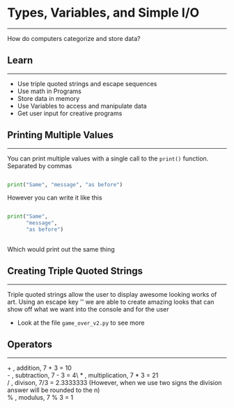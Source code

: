 # Types, Variables, and Simple I/O
---

How do computers categorize and store data? 

## Learn
---
* Use triple quoted strings and escape sequences
* Use math in Programs
* Store data in memory
* Use Variables to access and manipulate data
* Get user input for creative programs


## __Printing Multiple Values__
---

You can print multiple values with a single call to the `print()` function. Separated by commas

```python

print("Same", "message", "as before")

```

However you can write it like this

```python

print("Same",
	  "message",
	  "as before")
	  
```
	  
Which would print out the same thing

## __Creating Triple Quoted Strings__
---

Triple quoted strings allow the user to display awesome looking works of art. Using an escape key '\' we are
able to create amazing looks that can show off what we want into the console and for the user

* Look at the file `game_over_v2.py` to see more


## __Operators__
---

\+ , addition, 7 + 3 = 10\
\- , subtraction, 7 - 3 = 4\ 
\* , multiplication, 7 \* 3 = 21\
\/ , divison, 7/3 = 2.3333333 (However, when we use two signs the division answer will be rounded to the n)\
% , modulus, 7 % 3 = 1


